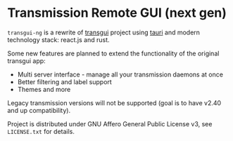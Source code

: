 # Transmission Remote GUI (next gen)

`transgui-ng` is a rewrite of [transgui](https://github.com/transmission-remote-gui/transgui)
project using [tauri](https://tauri.studio/) and modern technology stack: react.js and rust.

Some new features are planned to extend the functionality of the original transgui app:
* Multi server interface - manage all your transmission daemons at once
* Better filtering and label support
* Themes and more

Legacy transmission versions will not be supported (goal is to have v2.40 and up compatibility).

Project is distributed under GNU Affero General Public License v3, see `LICENSE.txt` for details.
